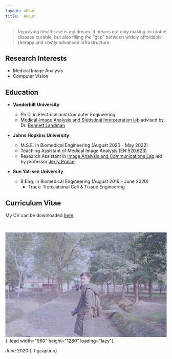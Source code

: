 ```yaml
---
layout: about
title:  About
---
```


> Improving healthcare is my dream. 
> It means not only making incurable disease curable, 
> but also filling the “gap” between widely affordable therapy and costly advanced infrastructure.

## Research Interests
- Medical Image Analysis
- Computer Vision

## Education
- **Vanderbilt University**
  - Ph.D. in Electrical and Computer Engineering
  - [Medical-image Analysis and Statistical Interpretation lab](https://my.vanderbilt.edu/masi/) advised by Dr. [Bennett Landman](https://my.vanderbilt.edu/masi/people/bennett-landman-ph-d/)
- **Johns Hopkins University**
  - M.S.E. in Biomedical Engineering (August 2020 - May 2022)
  - Teaching Assistant of Medical Image Analysis (EN.520.623)
  - Research Assistant in [Image Analysis and Communications Lab](http://iacl.jhu.edu/index.php?title=Main_Page) led by professor [Jerry Prince](http://iacl.jhu.edu/index.php?title=Prince).

- **Sun Yat-sen University**
  - B.Eng. in Biomedical Engineering (August 2016 - June 2020)
    - Track: Translational Cell & Tissue Engineering


## Curriculum Vitae
My CV can be downloaded [here](\assets\cv\CV_Chenyu_Gao.pdf).

<br>

![Full-width image](/assets/img/about_photo_chenyu.jpg){:.lead width="960" height="1280" loading="lazy"}

June 2020
{:.figcaption}